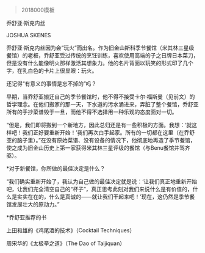 # 
> 2018000模板


乔舒亚·斯克内丝


JOSHUA SKENES


乔舒亚·斯克内丝因为会“玩火”而出名。作为旧金山斯科季节餐馆（米其林三星级餐馆）的老板，乔舒亚受过传统的烹饪训练，喜欢使用高端的子之日牌日本菜刀，但是没有什么能像明火那样激活其想象力。他的名片背面以玩笑的形式印了几个字，在乳白色的卡片上很显眼：玩火。


还记得“有意义的事情是忘不掉的”吗？

早期，当乔舒亚搬迁自己的季节餐馆时，他不得不接受卡尔·福斯曼（见前文）的哲学理念。在他们搬家的那一天，下水道的污水涌进来，弄脏了整个餐馆，乔舒亚所有的手抄菜谱毁于一旦，而他不得不选择用一种乐观的态度面对一切。

“但是，我们即将搬到一个新地方，因此总归还是有一些积极的方面。我想：‘就这样吧！我们正好要重新开始！’我们再次白手起家。所有的一切都在这里（在乔舒亚的脑子里）。”在没有原始菜谱、没有设备的情况下，他彻底地再造了季节餐馆，使之成为旧金山历史上第一家获得米其林三星评级的餐馆（与Benu餐馆并驾齐驱）。

*对于新餐馆，你所做的最佳决定是什么？

“我们确实重新开始了，我认为自己做的最佳决定就是说：‘让我们真正地重新开始吧，让我们完全清空自己的“杯子”，真正思考此刻对我们来说什么是有价值的，什么是实实在在的，什么是真诚的——就让我们干起来吧！’现在，这仍然是季节餐馆发展壮大的原动力。”

*乔舒亚推荐的书

上田和雄的《鸡尾酒的技术》（Cocktail Techniques）

周宋华的《太极拳之道》（The Dao of Taijiquan）


